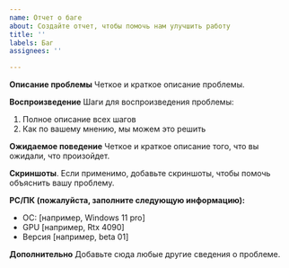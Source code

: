 ```yaml
---
name: Отчет о баге
about: Создайте отчет, чтобы помочь нам улучшить работу
title: ''
labels: Баг
assignees: ''

---
```


**Описание проблемы**
Четкое и краткое описание проблемы.

**Воспроизведение**
Шаги для воспроизведения проблемы:
1. Полное описание всех шагов
2. Как по вашему мнению, мы можем это решить

**Ожидаемое поведение**
Четкое и краткое описание того, что вы ожидали, что произойдет.

**Скриншоты**.
Если применимо, добавьте скриншоты, чтобы помочь объяснить вашу проблему.

**PC/ПК (пожалуйста, заполните следующую информацию):**
 - ОС: [например, Windows 11 pro]
 - GPU [например, Rtx 4090]
 - Версия [например, beta 01]

**Дополнительно**
Добавьте сюда любые другие сведения о проблеме.
